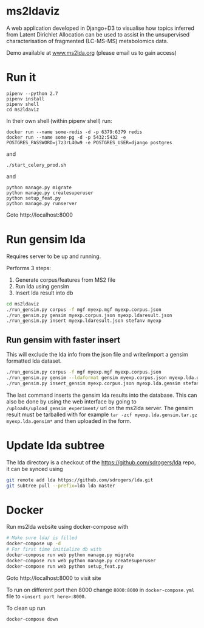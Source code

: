 # ms2ldaviz

A web application developed in Django+D3 to visualise how topics inferred from Latent Dirichlet Allocation can be used to assist in the unsupervised characterisation of fragmented (LC-MS-MS) metabolomics data.

Demo available at www.ms2lda.org (please email us to gain access)


# Run it

```
pipenv --python 2.7
pipenv install
pipenv shell
cd ms2ldaviz
```

In their own shell (within pipenv shell) run:
```
docker run --name some-redis -d -p 6379:6379 redis
docker run --name some-pg -d -p 5432:5432 -e POSTGRES_PASSWORD=j7z3rL40w9 -e POSTGRES_USER=django postgres
```
and
```
./start_celery_prod.sh
```
and
```
python manage.py migrate
python manage.py createsuperuser
python setup_feat.py
python manage.py runserver
```

Goto http://localhost:8000


# Run gensim lda

Requires server to be up and running.

Performs 3 steps:
1. Generate corpus/features from MS2 file
2. Run lda using gensim
3. Insert lda result into db


```bash
cd ms2ldaviz
./run_gensim.py corpus -f mgf myexp.mgf myexp.corpus.json
./run_gensim.py gensim myexp.corpus.json myexp.ldaresult.json
./run_gensim.py insert myexp.ldaresult.json stefanv myexp
```

## Run gensim with faster insert

This will exclude the lda info from the json file and write/import a gensim formatted lda dataset.

```bash
./run_gensim.py corpus -f mgf myexp.mgf myexp.corpus.json
./run_gensim.py gensim --ldaformat gensim myexp.corpus.json myexp.lda.gensim
./run_gensim.py insert_gensim myexp.corpus.json myexp.lda.gensim stefanv myexp
```

The last command inserts the gensim lda results into the database. 
This can also be done by using the web interface by going to `/uploads/upload_gensim_experiment/` url on the ms2lda server.
The gensim result must be tarballed with for example `tar -zcf myexp.lda.gensim.tar.gz myexp.lda.gensim*` and then uploaded in the form.

# Update lda subtree

The lda directory is a checkout of the https://github.com/sdrogers/lda repo, it can be synced using

```bash
git remote add lda https://github.com/sdrogers/lda.git
git subtree pull --prefix=lda lda master
```

# Docker

Run ms2lda website using docker-compose with

```bash
# Make sure lda/ is filled
docker-compose up -d
# For first time initialize db with
docker-compose run web python manage.py migrate
docker-compose run web python manage.py createsuperuser
docker-compose run web python setup_feat.py
```

Goto http://localhost:8000 to visit site

To run on different port then 8000 change `8000:8000` in `docker-compose.yml` file to `<insert port here>:8000`.

To clean up run
```bash
docker-compose down
```

